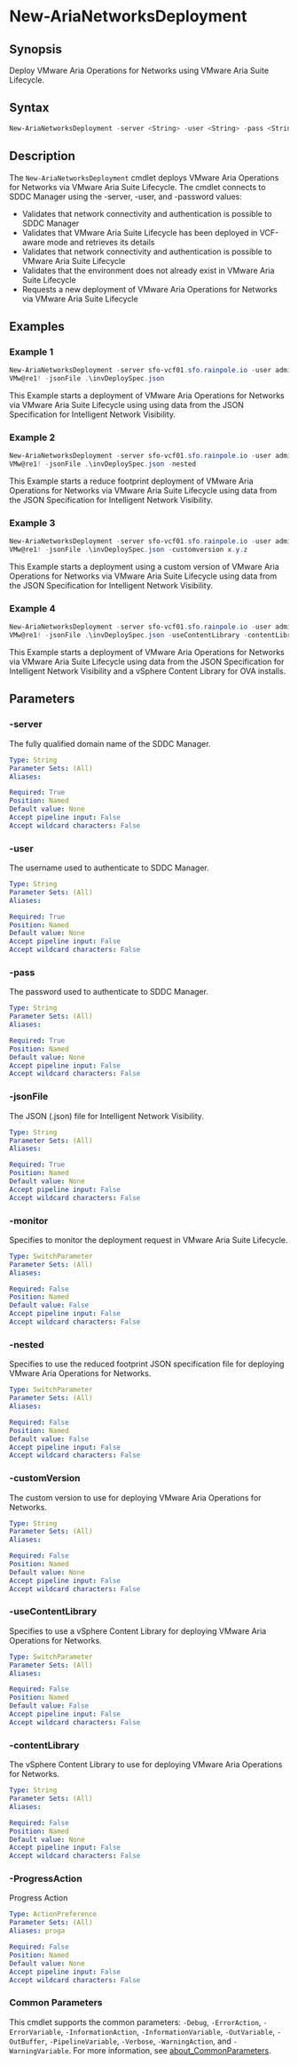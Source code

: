 # New-AriaNetworksDeployment

## Synopsis

Deploy VMware Aria Operations for Networks using VMware Aria Suite Lifecycle.

## Syntax

```powershell
New-AriaNetworksDeployment -server <String> -user <String> -pass <String> -jsonFile <String> [-monitor] [-nested] [-customVersion <String>] [-useContentLibrary] [-contentLibrary <String>] [-ProgressAction <ActionPreference>] [<CommonParameters>]
```

## Description

The `New-AriaNetworksDeployment` cmdlet deploys VMware Aria Operations for Networks via VMware Aria Suite Lifecycle.
The cmdlet connects to SDDC Manager using the -server, -user, and -password values:

- Validates that network connectivity and authentication is possible to SDDC Manager
- Validates that VMware Aria Suite Lifecycle has been deployed in VCF-aware mode and retrieves its details
- Validates that network connectivity and authentication is possible to VMware Aria Suite Lifecycle
- Validates that the environment does not already exist in VMware Aria Suite Lifecycle
- Requests a new deployment of VMware Aria Operations for Networks via VMware Aria Suite Lifecycle

## Examples

### Example 1

```powershell
New-AriaNetworksDeployment -server sfo-vcf01.sfo.rainpole.io -user administrator@vsphere.local -pass
VMw@re1! -jsonFile .\invDeploySpec.json
```

This Example starts a deployment of VMware Aria Operations for Networks via VMware Aria Suite
Lifecycle using using data from the JSON Specification for Intelligent Network Visibility.

### Example 2

```powershell
New-AriaNetworksDeployment -server sfo-vcf01.sfo.rainpole.io -user administrator@vsphere.local -pass
VMw@re1! -jsonFile .\invDeploySpec.json -nested
```

This Example starts a reduce footprint deployment of VMware Aria Operations for Networks via VMware
Aria Suite Lifecycle using data from the JSON Specification for Intelligent Network Visibility.

### Example 3

```powershell
New-AriaNetworksDeployment -server sfo-vcf01.sfo.rainpole.io -user administrator@vsphere.local -pass
VMw@re1! -jsonFile .\invDeploySpec.json -customversion x.y.z
```

This Example starts a deployment using a custom version of VMware Aria Operations for Networks via
VMware Aria Suite Lifecycle using data from the JSON Specification for Intelligent Network
Visibility.

### Example 4

```powershell
New-AriaNetworksDeployment -server sfo-vcf01.sfo.rainpole.io -user administrator@vsphere.local -pass
VMw@re1! -jsonFile .\invDeploySpec.json -useContentLibrary -contentLibrary Operations
```

This Example starts a deployment of VMware Aria Operations for Networks via VMware Aria Suite
Lifecycle using data from the JSON Specification for Intelligent Network Visibility and a vSphere
Content Library for OVA installs.

## Parameters

### -server

The fully qualified domain name of the SDDC Manager.

```yaml
Type: String
Parameter Sets: (All)
Aliases:

Required: True
Position: Named
Default value: None
Accept pipeline input: False
Accept wildcard characters: False
```

### -user

The username used to authenticate to SDDC Manager.

```yaml
Type: String
Parameter Sets: (All)
Aliases:

Required: True
Position: Named
Default value: None
Accept pipeline input: False
Accept wildcard characters: False
```

### -pass

The password used to authenticate to SDDC Manager.

```yaml
Type: String
Parameter Sets: (All)
Aliases:

Required: True
Position: Named
Default value: None
Accept pipeline input: False
Accept wildcard characters: False
```

### -jsonFile

The JSON (.json) file for Intelligent Network Visibility.

```yaml
Type: String
Parameter Sets: (All)
Aliases:

Required: True
Position: Named
Default value: None
Accept pipeline input: False
Accept wildcard characters: False
```

### -monitor

Specifies to monitor the deployment request in VMware Aria Suite Lifecycle.

```yaml
Type: SwitchParameter
Parameter Sets: (All)
Aliases:

Required: False
Position: Named
Default value: False
Accept pipeline input: False
Accept wildcard characters: False
```

### -nested

Specifies to use the reduced footprint JSON specification file for deploying VMware Aria Operations for Networks.

```yaml
Type: SwitchParameter
Parameter Sets: (All)
Aliases:

Required: False
Position: Named
Default value: False
Accept pipeline input: False
Accept wildcard characters: False
```

### -customVersion

The custom version to use for deploying VMware Aria Operations for Networks.

```yaml
Type: String
Parameter Sets: (All)
Aliases:

Required: False
Position: Named
Default value: None
Accept pipeline input: False
Accept wildcard characters: False
```

### -useContentLibrary

Specifies to use a vSphere Content Library for deploying VMware Aria Operations for Networks.

```yaml
Type: SwitchParameter
Parameter Sets: (All)
Aliases:

Required: False
Position: Named
Default value: False
Accept pipeline input: False
Accept wildcard characters: False
```

### -contentLibrary

The vSphere Content Library to use for deploying VMware Aria Operations for Networks.

```yaml
Type: String
Parameter Sets: (All)
Aliases:

Required: False
Position: Named
Default value: None
Accept pipeline input: False
Accept wildcard characters: False
```

### -ProgressAction

Progress Action

```yaml
Type: ActionPreference
Parameter Sets: (All)
Aliases: proga

Required: False
Position: Named
Default value: None
Accept pipeline input: False
Accept wildcard characters: False
```

### Common Parameters

This cmdlet supports the common parameters: `-Debug`, `-ErrorAction`, `-ErrorVariable`, `-InformationAction`, `-InformationVariable`, `-OutVariable`, `-OutBuffer`, `-PipelineVariable`, `-Verbose`, `-WarningAction`, and `-WarningVariable`. For more information, see [about_CommonParameters](http://go.microsoft.com/fwlink/?LinkID=113216).
